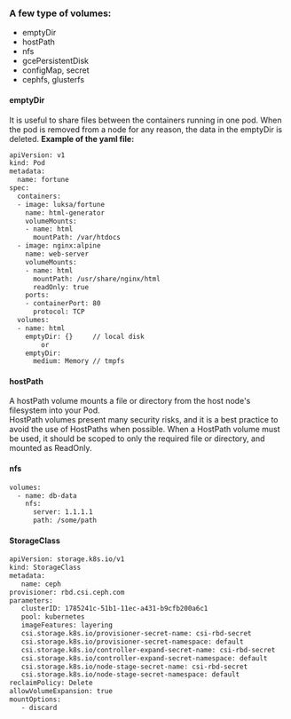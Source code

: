 ### A few type of volumes:
- emptyDir
- hostPath
- nfs
- gcePersistentDisk
- configMap, secret
- cephfs, glusterfs

#### emptyDir 
It is useful to share files between the containers running in one pod. When the pod is removed from a node for any reason, the data in the emptyDir is deleted.
**Example of the yaml file:**  
``` bash
apiVersion: v1
kind: Pod
metadata:
  name: fortune
spec:
  containers:
  - image: luksa/fortune
    name: html-generator
    volumeMounts:
    - name: html
      mountPath: /var/htdocs
  - image: nginx:alpine
    name: web-server
    volumeMounts:
    - name: html
      mountPath: /usr/share/nginx/html
      readOnly: true
    ports:
    - containerPort: 80
      protocol: TCP
  volumes:
  - name: html
    emptyDir: {}     // local disk
        or
    emptyDir:
      medium: Memory // tmpfs
```
#### hostPath
A hostPath volume mounts a file or directory from the host node's filesystem into your Pod.  
HostPath volumes present many security risks, and it is a best practice to avoid the use of HostPaths when possible. When a HostPath volume must be used, it should be scoped to only the required file or directory, and mounted as ReadOnly.
#### nfs
``` bash
volumes:
  - name: db-data
    nfs:
      server: 1.1.1.1
      path: /some/path
```
#### StorageClass
``` bash
apiVersion: storage.k8s.io/v1
kind: StorageClass
metadata:
   name: ceph
provisioner: rbd.csi.ceph.com
parameters:
   clusterID: 1785241c-51b1-11ec-a431-b9cfb200a6c1
   pool: kubernetes
   imageFeatures: layering
   csi.storage.k8s.io/provisioner-secret-name: csi-rbd-secret
   csi.storage.k8s.io/provisioner-secret-namespace: default
   csi.storage.k8s.io/controller-expand-secret-name: csi-rbd-secret
   csi.storage.k8s.io/controller-expand-secret-namespace: default
   csi.storage.k8s.io/node-stage-secret-name: csi-rbd-secret
   csi.storage.k8s.io/node-stage-secret-namespace: default
reclaimPolicy: Delete
allowVolumeExpansion: true
mountOptions:
   - discard
```


